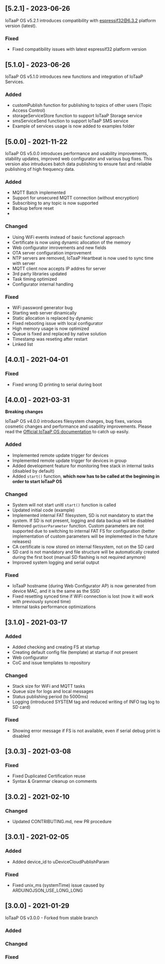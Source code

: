 ## [5.2.1] - 2023-06-26

IoTaaP OS v5.2.1 introduces compatibility with espressif32@6.3.2 platform version (latest).
  
### Fixed
- Fixed compatibility issues with latest espressif32 platform version

## [5.1.0] - 2023-06-26

IoTaaP OS v5.1.0 introduces new functions and integration of IoTaaP Services.
  
### Added
- customPublish function for publishing to topics of other users (Topic Access Control)
- storageServiceStore function to support IoTaaP Storage service 
- smsServiceSend function to support IoTaaP SMS service 
- Example of services usage is now added to examples folder

## [5.0.0] - 2021-11-22

IoTaaP OS v5.0.0 introduces performance and usability improvements, stability updates, improved web configurator and various bug fixes. This version also
intruduces batch data publishing to ensure fast and reliable publishing of high frequency data. 
  
### Added
- MQTT Batch implemented
- Support for unsecured MQTT connection (without encryption)
- Subscribing to any topic is now supported 
- Backup before reset
- 

### Changed
- Using WiFi events instead of basic functional approach 
- Certificate is now using dynamic allocation of the memory
- Web configurator imrovements and new fields
- OTA server configuration improvement 
- NTP servers are removed, IoTaaP Heartbeat is now used to sync time with server 
- MQTT client now accepts IP addres for server
- 3rd party libraries updated
- Task timing optimized
- Configurator internal handling

### Fixed

- WiFi password generator bug
- Starting web server dinamically 
- Static allocation is replaced by dynamic
- Fixed rebooting issue with local configurator
- High memory usage is now optimized  
- Queue is fixed and replaced by native solution
- Timestamp was reseting after restart
- Linked list


## [4.0.1] - 2021-04-01
   
### Fixed

- Fixed wrong ID printing to serial during boot

## [4.0.0] - 2021-03-31

**Breaking changes**

IoTaaP OS v4.0.0 introduces filesystem changes, bug fixes, various cosmetic changes and performance and usability improvements. Please read the 
[Official IoTaaP OS documentation](https://docs.iotaap.io/docs-iotaap-os/) to catch up easily.
  
### Added

- Implemented remote update trigger for devices
- Implemented remote update trigger for devices in group
- Added development feature for monitoring free stack in internal tasks (disabled by default)
- Added `start()` function, **which now has to be called at the beginning in order to start IoTaaP OS**

### Changed

- System will not start unitl `start()` function is called
- Updated initial code (example)
- Implemented internal FAT filesystem, SD is not mandatory to start the system. If SD is not present, logging and data backup will be disabled
- Removed `getUserParameter` function. Custom parameters are not supported due to switching to internal FAT FS for configuration (better implementation of custom parameters will be implemented in the future releases)
- CA certificate is now stored on internal filesystem, not on the SD card
- SD card is not mandatory and file structure will be automatically created during the first boot (manual SD flashing is not required anymore)
- Improved system logging and serial output

### Fixed

- IoTaaP hostname (during Web Configurator AP) is now generated from device MAC, and it is the same as the SSID
- Fixed resetting synced time if WiFi connection is lost (now it will work with previously synced time)
- Internal tasks performance optimizations

## [3.1.0] - 2021-03-17
  
### Added

- Added checking and creating FS at startup
- Creating default config file (template) at startup if not present
- Web configurator
- CoC and issue templates to repository

### Changed

- Stack size for WiFi and MQTT tasks
- Queue size for logs and local messages
- Status publishing period (to 5000ms)
- Logging (introduced SYSTEM tag and reduced writing of INFO tag log to SD card)

### Fixed 

- Showing error message if FS is not available, even if serial debug print is disabled

## [3.0.3] - 2021-03-08
  
### Fixed

- Fixed Duplicated Certification reuse
- Syntax & Grammar cleanup on comments

## [3.0.2] - 2021-02-10

### Changed

- Updated CONTRIBUTING.md, new PR procedure

## [3.0.1] - 2021-02-05

### Added

- Added device_id to uDeviceCloudPublishParam
   
### Fixed

- Fixed unix_ms (systemTime)  issue caused by ARDUINOJSON_USE_LONG_LONG

## [3.0.0] - 2021-01-29
  
IoTaaP OS v3.0.0 - Forked from stable branch

### Added

### Changed
   
### Fixed